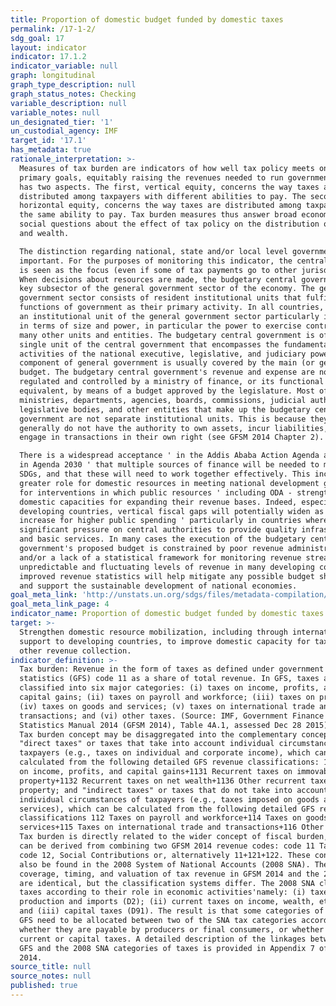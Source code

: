 ```yaml
---
title: Proportion of domestic budget funded by domestic taxes
permalink: /17-1-2/
sdg_goal: 17
layout: indicator
indicator: 17.1.2
indicator_variable: null
graph: longitudinal
graph_type_description: null
graph_status_notes: Checking
variable_description: null
variable_notes: null
un_designated_tier: '1'
un_custodial_agency: IMF
target_id: '17.1'
has_metadata: true
rationale_interpretation: >-
  Measures of tax burden are indicators of how well tax policy meets one of its
  primary goals, equitably raising the revenues needed to run government. Equity
  has two aspects. The first, vertical equity, concerns the way taxes are
  distributed among taxpayers with different abilities to pay. The second,
  horizontal equity, concerns the way taxes are distributed among taxpayers with
  the same ability to pay. Tax burden measures thus answer broad economic and
  social questions about the effect of tax policy on the distribution of income
  and wealth. 

  The distinction regarding national, state and/or local level government is
  important. For the purposes of monitoring this indicator, the central budget
  is seen as the focus (even if some of tax payments go to other jurisdictions).
  When decisions about resources are made, the budgetary central government is a
  key subsector of the general government sector of the economy. The general
  government sector consists of resident institutional units that fulfill the
  functions of government as their primary activity. In all countries, there is
  an institutional unit of the general government sector particularly important
  in terms of size and power, in particular the power to exercise control over
  many other units and entities. The budgetary central government is often a
  single unit of the central government that encompasses the fundamental
  activities of the national executive, legislative, and judiciary powers. This
  component of general government is usually covered by the main (or general)
  budget. The budgetary central government's revenue and expense are normally
  regulated and controlled by a ministry of finance, or its functional
  equivalent, by means of a budget approved by the legislature. Most of the
  ministries, departments, agencies, boards, commissions, judicial authorities,
  legislative bodies, and other entities that make up the budgetary central
  government are not separate institutional units. This is because they
  generally do not have the authority to own assets, incur liabilities, or
  engage in transactions in their own right (see GFSM 2014 Chapter 2). 

  There is a widespread acceptance ' in the Addis Ababa Action Agenda and indeed
  in Agenda 2030 ' that multiple sources of finance will be needed to meet the
  SDGs, and that these will need to work together effectively. This includes a
  greater role for domestic resources in meeting national development goals, and
  for interventions in which public resources ' including ODA - strengthen
  domestic capacities for expanding their revenue bases. Indeed, especially in
  developing countries, vertical fiscal gaps will potentially widen as demands
  increase for higher public spending ' particularly in countries where there is
  significant pressure on central authorities to provide quality infrastructure
  and basic services. In many cases the execution of the budgetary central
  government's proposed budget is constrained by poor revenue administration
  and/or a lack of a statistical framework for monitoring revenue streams. Given
  unpredictable and fluctuating levels of revenue in many developing countries,
  improved revenue statistics will help mitigate any possible budget shortfalls
  and support the sustainable development of national economies.
goal_meta_link: 'http://unstats.un.org/sdgs/files/metadata-compilation/Metadata-Goal-17.pdf'
goal_meta_link_page: 4
indicator_name: Proportion of domestic budget funded by domestic taxes
target: >-
  Strengthen domestic resource mobilization, including through international
  support to developing countries, to improve domestic capacity for tax and
  other revenue collection.
indicator_definition: >-
  Tax burden: Revenue in the form of taxes as defined under government finance
  statistics (GFS) code 11 as a share of total revenue. In GFS, taxes are
  classified into six major categories: (i) taxes on income, profits, and
  capital gains; (ii) taxes on payroll and workforce; (iii) taxes on property;
  (iv) taxes on goods and services; (v) taxes on international trade and
  transactions; and (vi) other taxes. (Source: IMF, Government Finance
  Statistics Manual 2014 (GFSM 2014), Table 4A.1, assessed Dec 28 2015) Concepts
  Tax burden concept may be disaggregated into the complementary concepts of:
  "direct taxes" or taxes that take into account individual circumstances of
  taxpayers (e.g., taxes on individual and corporate income), which can be
  calculated from the following detailed GFS revenue classifications: 111 Taxes
  on income, profits, and capital gains+1131 Recurrent taxes on immovable
  property+1132 Recurrent taxes on net wealth+1136 Other recurrent taxes on
  property; and "indirect taxes" or taxes that do not take into account
  individual circumstances of taxpayers (e.g., taxes imposed on goods and
  services), which can be calculated from the following detailed GFS revenue
  classifications 112 Taxes on payroll and workforce+114 Taxes on goods and
  services+115 Taxes on international trade and transactions+116 Other taxes.
  Tax burden is directly related to the wider concept of fiscal burden, which
  can be derived from combining two GFSM 2014 revenue codes: code 11 Taxes plus
  code 12, Social Contributions or, alternatively 11+121+122. These concepts can
  also be found in the 2008 System of National Accounts (2008 SNA). The
  coverage, timing, and valuation of tax revenue in GFSM 2014 and the 2008 SNA
  are identical, but the classification systems differ. The 2008 SNA classifies
  taxes according to their role in economic activities'namely: (i) taxes on
  production and imports (D2); (ii) current taxes on income, wealth, etc. (D5);
  and (iii) capital taxes (D91). The result is that some categories of taxes in
  GFS need to be allocated between two of the SNA tax categories according to
  whether they are payable by producers or final consumers, or whether they are
  current or capital taxes. A detailed description of the linkages between the
  GFS and the 2008 SNA categories of taxes is provided in Appendix 7 of the GFSM
  2014.
source_title: null
source_notes: null
published: true
---
```

